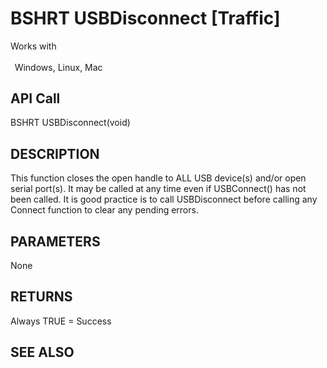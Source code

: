 # BSHRT USBDisconnect [Traffic]

Works with <p class="s1" style="padding-top: 2pt;padding-left: 5pt;text-indent: 0pt;text-align: left;"><a name="bookmark180">&zwnj;</a>Windows, Linux, Mac<a name="bookmark181">&zwnj;</a></p>

## API Call
BSHRT USBDisconnect(void)
## DESCRIPTION
This function closes the open handle to ALL USB device(s) and/or open serial port(s). It may be called at any time even if USBConnect() has not been called. It is good practice is to call USBDisconnect before calling any Connect function to clear any pending errors.

## PARAMETERS
None

## RETURNS
Always TRUE = Success

## SEE ALSO

